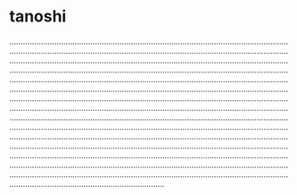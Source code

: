 # tanoshi
.........................................................................................................................................................................................................................................................................................................................................................................................................................................................................................................................................................................................................................................................................................................................................................................................................................................................................................................................................................................................................................................................................................................................................................................................................................................................................................................................................................................................................................................................................................................................................................................................................................................................................................................................................................................................................................................................................................................................................................................................................